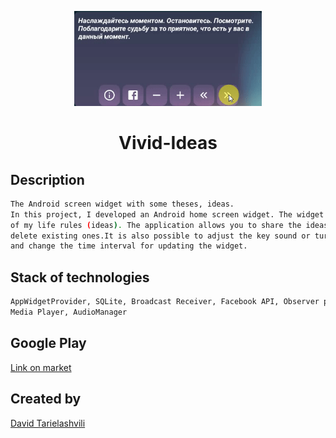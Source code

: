<p align="center">
  <a href="https://github.com/DavidTavis/Vivid-Ideas" target="_blank">
    <img width="300"src="vivid-ideas.gif">
  </a>
</p>

<h1 align="center">Vivid-Ideas</h1>

## Description

```bash
The Android screen widget with some theses, ideas.
In this project, I developed an Android home screen widget. The widget contains a certain set 
of my life rules (ideas). The application allows you to share the ideas in Facebook and add new ideas, 
delete existing ones.It is also possible to adjust the key sound or turn it off 
and change the time interval for updating the widget. 
```

## Stack of technologies

```sh
AppWidgetProvider, SQLite, Broadcast Receiver, Facebook API, Observer pattern, Alarm Manager, 
Media Player, AudioManager
```
## Google Play
[Link on market](https://play.google.com/store/apps/details?id=com.app.david.mywidget&hl=ru)  

## Created by
[David Tarielashvili](https://www.facebook.com/profile.php?id=100004118055733&ref=bookmarks)
